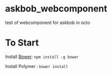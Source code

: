 askbob_webcomponent
===================

test of webcomponent for askbob in octo 

To Start 
========

Install [Bower](http://bower.io): 
`npm install -g bower` 

Install Polymer :
`bower install`

